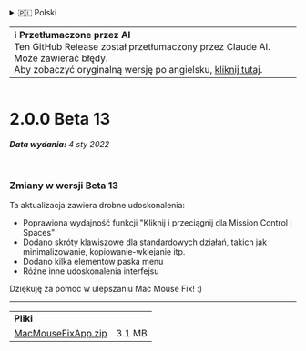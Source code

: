 <details>
<summary>🇵🇱 Polski</summary>

[🇬🇧 English (GitHub)](https://github.com/noah-nuebling/mac-mouse-fix/releases/tag/2.0.0-Beta-13)\
[🇦🇩 Català](https://redirect.macmousefix.com/?target=mmf-release&tag=2.0.0-Beta-13&locale=ca)\
[🇩🇪 Deutsch](https://redirect.macmousefix.com/?target=mmf-release&tag=2.0.0-Beta-13&locale=de)\
[🇪🇸 Español](https://redirect.macmousefix.com/?target=mmf-release&tag=2.0.0-Beta-13&locale=es)\
[🇫🇷 Français](https://redirect.macmousefix.com/?target=mmf-release&tag=2.0.0-Beta-13&locale=fr)\
[🇮🇩 Indonesia](https://redirect.macmousefix.com/?target=mmf-release&tag=2.0.0-Beta-13&locale=id)\
[🇮🇹 Italiano](https://redirect.macmousefix.com/?target=mmf-release&tag=2.0.0-Beta-13&locale=it)\
[🇭🇺 Magyar](https://redirect.macmousefix.com/?target=mmf-release&tag=2.0.0-Beta-13&locale=hu)\
[🇳🇱 Nederlands](https://redirect.macmousefix.com/?target=mmf-release&tag=2.0.0-Beta-13&locale=nl)\
**🇵🇱 Polski**\
[🇧🇷 Português (Brasil)](https://redirect.macmousefix.com/?target=mmf-release&tag=2.0.0-Beta-13&locale=pt-BR)\
[🇵🇹 Português (Portugal)](https://redirect.macmousefix.com/?target=mmf-release&tag=2.0.0-Beta-13&locale=pt-PT)\
[🇷🇴 Română](https://redirect.macmousefix.com/?target=mmf-release&tag=2.0.0-Beta-13&locale=ro)\
[🇸🇪 Svenska](https://redirect.macmousefix.com/?target=mmf-release&tag=2.0.0-Beta-13&locale=sv)\
[🇻🇳 Tiếng Việt](https://redirect.macmousefix.com/?target=mmf-release&tag=2.0.0-Beta-13&locale=vi)\
[🇹🇷 Türkçe](https://redirect.macmousefix.com/?target=mmf-release&tag=2.0.0-Beta-13&locale=tr)\
[🇨🇿 Čeština](https://redirect.macmousefix.com/?target=mmf-release&tag=2.0.0-Beta-13&locale=cs)\
[🇬🇷 Ελληνικά](https://redirect.macmousefix.com/?target=mmf-release&tag=2.0.0-Beta-13&locale=el)\
[🇷🇺 Русский](https://redirect.macmousefix.com/?target=mmf-release&tag=2.0.0-Beta-13&locale=ru)\
[🇺🇦 Українська](https://redirect.macmousefix.com/?target=mmf-release&tag=2.0.0-Beta-13&locale=uk)\
[🇮🇱 עברית](https://redirect.macmousefix.com/?target=mmf-release&tag=2.0.0-Beta-13&locale=he)\
[🇸🇦 العربية](https://redirect.macmousefix.com/?target=mmf-release&tag=2.0.0-Beta-13&locale=ar)\
[🇮🇳 हिन्दी](https://redirect.macmousefix.com/?target=mmf-release&tag=2.0.0-Beta-13&locale=hi)\
[🇹🇭 ไทย](https://redirect.macmousefix.com/?target=mmf-release&tag=2.0.0-Beta-13&locale=th)\
[🇨🇳 中文 (简体)](https://redirect.macmousefix.com/?target=mmf-release&tag=2.0.0-Beta-13&locale=zh-Hans)\
[🇨🇳 中文 (繁體)](https://redirect.macmousefix.com/?target=mmf-release&tag=2.0.0-Beta-13&locale=zh-Hant)\
[🇭🇰 中文（香港)](https://redirect.macmousefix.com/?target=mmf-release&tag=2.0.0-Beta-13&locale=zh-HK)\
[🇯🇵 日本語](https://redirect.macmousefix.com/?target=mmf-release&tag=2.0.0-Beta-13&locale=ja)\
[🇰🇷 한국어](https://redirect.macmousefix.com/?target=mmf-release&tag=2.0.0-Beta-13&locale=ko)\
[Help translate Mac Mouse Fix to different languages!](https://github.com/noah-nuebling/mac-mouse-fix/discussions/731)
</details>
<table align=><td>
<b>ℹ️ Przetłumaczone przez AI</b><br>
Ten GitHub Release został przetłumaczony przez Claude AI. Może zawierać błędy.<br>
Aby zobaczyć oryginalną wersję po angielsku, <a href="https://github.com/noah-nuebling/mac-mouse-fix/releases/tag/2.0.0-Beta-13">kliknij tutaj</a>.
</td></table>

<table></table>

# 2.0.0 Beta 13
***Data wydania:** 4 sty 2022*

<br>

### Zmiany w wersji Beta 13

Ta aktualizacja zawiera drobne udoskonalenia:

- Poprawiona wydajność funkcji "Kliknij i przeciągnij dla Mission Control i Spaces"
- Dodano skróty klawiszowe dla standardowych działań, takich jak minimalizowanie, kopiowanie-wklejanie itp.
- Dodano kilka elementów paska menu
- Różne inne udoskonalenia interfejsu

Dziękuję za pomoc w ulepszaniu Mac Mouse Fix! :)

---

<table align="start">
<tr>
    <td colspan=2>
        <b>Pliki</b>
    </td>
</tr>
<tr>
    <td><a href="https://github.com/noah-nuebling/mac-mouse-fix/releases/download/2.0.0-Beta-13/MacMouseFixApp.zip">MacMouseFixApp.zip</a></td>
    <td>3.1 MB</td>
</tr>
</table>
